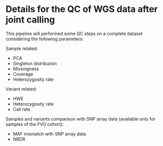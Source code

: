 # Details for the QC of WGS data after joint calling

This pipeline will performed some QC steps on a complete dataset considering the following parameters:

Sample related:

* PCA
* Singleton distribution
* Missingness
* Coverage
* Heterozygosity rate

Variant related:

* HWE
* Heterozygosity rate
* Call rate

Samples and variants comparison with SNP array data (available only for samples of the FVG cohort):

* MAF mismatch with SNP array data
* NRDR

